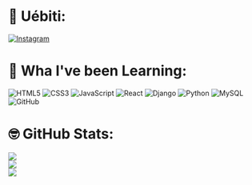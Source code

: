 # 🐸 Uébiti:
[![Instagram](https://img.shields.io/badge/Instagram-%2328a745.svg?logo=Instagram&logoColor=white)](https://instagram.com/ryanwith.i) 
# 🐸 Wha I've been Learning:
![HTML5](https://img.shields.io/badge/html5-%2328a745.svg?style=for-the-badge&logo=html5&logoColor=white) ![CSS3](https://img.shields.io/badge/css3-%2328a745.svg?style=for-the-badge&logo=css3&logoColor=white) ![JavaScript](https://img.shields.io/badge/javascript-%2328a745.svg?style=for-the-badge&logo=javascript&logoColor=white)  ![React](https://img.shields.io/badge/react-%2328a745.svg?style=for-the-badge&logo=react&logoColor=white) ![Django](https://img.shields.io/badge/django-%2328a745.svg?style=for-the-badge&logo=django&logoColor=white) ![Python](https://img.shields.io/badge/python-%2328a745?style=for-the-badge&logo=python&logoColor=white) ![MySQL](https://img.shields.io/badge/mysql-%2328a745.svg?style=for-the-badge&logo=mysql&logoColor=white) ![GitHub](https://img.shields.io/badge/github-%2328a745.svg?style=for-the-badge&logo=github&logoColor=white)
# 🤓 GitHub Stats:
![](https://github-readme-stats.vercel.app/api?username=RianAguiar&theme=shadow_green&hide_border=true&include_all_commits=false&count_private=false)<br/>
![](https://nirzak-streak-stats.vercel.app/?user=RianAguiar&theme=shadow_green&hide_border=true)<br/>
![](https://github-readme-stats.vercel.app/api/top-langs/?username=RianAguiar&theme=shadow_green&hide_border=true&include_all_commits=false&count_private=false&layout=compact)
